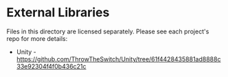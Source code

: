 # External Libraries

Files in this directory are licensed separately. Please see each project's repo for more details:

* Unity - https://github.com/ThrowTheSwitch/Unity/tree/61f4428435881ad8888c33e92304f4f0b436c21c
